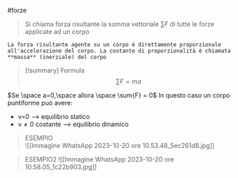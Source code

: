 #forze 

>Si chiama forza risultante la somma vettoriale $\sum{F}$
>di tutte le forze applicate ad un corpo

	La forza risultante agente su un corpo è direttamente proporzionale 
	all'accelerazione del corpo. La costante di proporzionalità è chiamata 
	**massa** (inerziale) del corpo

>[!summary] Formula
>$$\sum{F} = ma $$

 $Se \space a=0,\space allora \space \sum{F} = 0$ 
In questo caso un corpo puntiforme può avere:
- v=0 --> equilibrio statico
- v$\neq 0$ costante --> equilibrio dinamico

>ESEMPIO	
>	![[Immagine WhatsApp 2023-10-20 ore 10.53.48_5ec261d8.jpg]]


>ESEMPIO2
>	![[Immagine WhatsApp 2023-10-20 ore 10.58.05_1c22b903.jpg]]